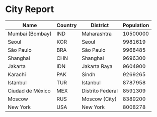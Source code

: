 # City Report

| Name | Country | District | Population |
| ---- | ------- | -------- | ---------- |
| Mumbai (Bombay) | IND | Maharashtra | 10500000 |
| Seoul | KOR | Seoul | 9981619 |
| São Paulo | BRA | São Paulo | 9968485 |
| Shanghai | CHN | Shanghai | 9696300 |
| Jakarta | IDN | Jakarta Raya | 9604900 |
| Karachi | PAK | Sindh | 9269265 |
| Istanbul | TUR | Istanbul | 8787958 |
| Ciudad de México | MEX | Distrito Federal | 8591309 |
| Moscow | RUS | Moscow (City) | 8389200 |
| New York | USA | New York | 8008278 |
